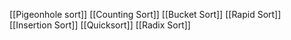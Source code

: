 [[Pigeonhole sort]]
[[Counting Sort]]
[[Bucket Sort]]
[[Rapid Sort]]
[[Insertion Sort]]
[[Quicksort]]
[[Radix Sort]]